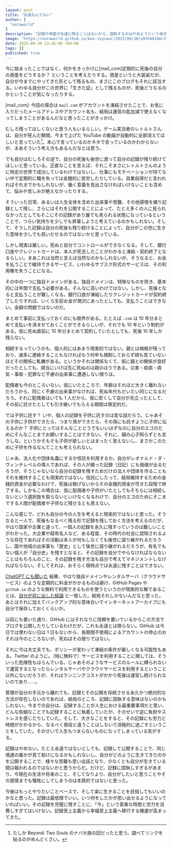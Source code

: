 ```yaml
---
layout: post
title: "永遠なんてない"
author: [
  "noraworld"
]
description: "記録や資産が永遠に残ることはないから、固執するのはやめようという自分に対する戒め。"
image: "https://noraworld.github.io/box-ivysaur/2025/09/30/a93548246c37be0464fcb7cc6525ff37.png"
date: 2025-09-30 13:45:00 +09:00
tags: []
published: true
---
```


今に始まったことではなく、何かをきっかけに[mail_com]定期的に死後の自分の資産をどうするか？ ということを考えたりする。資産というと大袈裟だが、自分が今までにやってきた形として残るもの、まさにこのブログもそれに該当する。いわゆる自分がこの世界に「生きた証」として残るものが、死後どうなるのかということが気になったりする。

[mail_com]: 今回の場合は `mail.com` がアカウントを凍結させたことで、お気に入りだったメールアドレスやアカウント名も、結局は運営の匙加減で使えなくなってしまうことがあるんだなと思ったことがきっかけ。

むしろ残ってほしくないと思う人もいるらしい。ゲーム実況者のレトルトさんは、自分が死んだ瞬間、今まで上げた YouTube の動画が自動的に全部消えてほしいと言っていた[^beyond]。本心で言っているのかネタで言っているのかわからないが、まあそういう考え方もあるんだなとは思う。

[^beyond]: たしか Beyond: Two Souls のナバホ族の回だったと思う。調べてリンクを貼るのがめんどくさい。

でも自分はむしろその逆で、自分の死後も後世に渡って自分の記録が残り続けてほしいと思っている。正直なことを言えば、それこそまさにレトルトさんのように特定の世界で成功しているわけではないし、仕事にもモチベーションが持てない中で定期的に職を失っては金銭的に苦労したりしている。自業自得だと言われればそれまでかもしれないが、働く意義を見出さなければいけないことも含めて、悩みや苦しみが絶えなかったりする。

そういった日常、あるいは人生全体を含めた出来事や苦難、その他感情を綴り記録として残し、さらにはそれを公開することによって、たとえ多くの人に見られなかったとしてもそこにその記録があり誰でも見られる状態になっているということで、つらい気持ちを少しでも昇華しようと考えているのかもしれない。そして、そうした記録は自分の死後も残り続けることによって、自分がこの世に生きた意味を少しでも見いだせるのではないかと思っている。

しかし現実は厳しい。死ぬと自分でコントロールができなくなる。そして、銀行口座やクレジットカードは、本人が死去したことがわかると凍結・契約終了となるらしい。まあこれは当然と言えば当然なのかもしれないが、そうなると、お金を払うことで維持できるサービス、いわゆるサブスク形式のサービスは、その利用権を失うことになる。

その中の一つに独自ドメインがある。独自ドメインは、特殊なものを除き、基本的には年間で支払う必要がある。そんなに高いわけではない。しかし、死後となると支払うことが難しくなる。銀行口座が凍結したりクレジットカードが契約終了したりすれば、いくら生前お金が潤沢にあったとしても、支払うことはできない。金額の問題ではないのだ。

まとめて事前に支払っておくのにも限界がある。たとえば `.com` は 10 年分まとめて支払いを済ませておくことができるらしいが、それでも 10 年という制約がある。仮に死ぬ直前に 10 年分まとめて契約していたとしても、死後 10 年しか残らない。

相続するっていうのも、個人的にはあまり現実的ではない。親とは禍根が残っており、滅多に連絡することもなければもう何年も規制しておらず顔も見ていないほどその関係に軋轢がある。というかそれは関係なくて、仮に親との関係が良好だったとしても、順当にいけば先に死ぬのは親のほうである。災害・疫病・病気・事故・犯罪など不慮の出来事に遭遇しない限りは。

配偶者も今のところいない。仮にいたところで、年齢はそれほど大きく離れないだろうから、同じく不慮の出来事がなければ、死ぬ年代もだいたい同じになるだろう。それに配偶者はいても 1 人だから、仮に若くして自分が先立ったとして、その前に託せたとしても引き継いでもらえる期間は限定的だ。

では子供に託す？ いや、個人の記録を子供に託すのは変な話だろう。じゃあその子供に子供ができたら、つまり孫ができたら、その孫にも託すように子供に伝えるのか？ 子供にとってはそんなことどうでもいいはずなのに自分のエゴのためにそんなことまでお願いすることはできない。それに、親の心子知らずとも言うしな。というかそもそも子供が欲しいとはまったく思えないし、まさかこのために子供を作るなんてことも考えられない。

じゃあ、法人化や団体名義にするか信託を利用するか。自分がレオナルド・ダ・ヴィンチレベルの偉人であれば、その人が綴った記録（日記）にも価値が出るだろうが、そうじゃないなら自分の記録を残すためだけの法人や団体を作ることもそれを維持することも現実的ではない。信託にしたって、結局維持するための金銭的資金が必要なわけで、死後は稼げないからその金銭的資金が尽きた段階で終了する。しかもこの場合は、仮に配偶者や子供がいたとしてもそちらには相続しないという選択肢を取らないといけなくなるわけで、自分のエゴのためにそこまでする人間が配偶者や子供など残せるとも思えない。

こんな感じで、どれも自分の今の人生を考えると現実的ではないと思った。そうなると一人で、死後もなるべく残る形で記録を残しておく方法を考えるのだが、やはり国家や企業と違って、一個人の記録を永久に残すっていうのは難しいことがわかった。大企業や超有名人など、ある程度、その時代の社会に認知されるような存在であればその活動は本人が何もしなくても後世に語り継がれるだろうし、国や地域の出来事も「歴史」として後世に語り継がれるだろうが、有名でもない個人が「自分史」を残すとなると、その記録を自分でやらなければならないことはもちろんのこと、その記録を残す方法も自分で考えてマネジメントしなければならない。そしてそれは、おそらく現時点では永遠に残すことはできない。

[ChatGPT にも聞いた](https://chatgpt.com/share/68db6df0-fb64-8004-8880-e2b9cdb159f9) 結果、やはり独自ドメインやレンタルサーバ（クラウドサービス）のような定期的に料金がかかるものは避け、GitHub Pages や `github.io` のような無料で利用できるものを使うというのが現実的な解であることは、[自分が前に出した結論](https://noraworld.github.io/blog/ghost-to-jekyll#%E7%8B%AC%E8%87%AA%E3%83%89%E3%83%A1%E3%82%A4%E3%83%B3%E3%81%AF%E4%BD%BF%E7%94%A8%E3%81%97%E3%81%AA%E3%81%84) と一致した。結局それしかないんだなと思った。あとはそれに加えてバックアップ的な意味合いでインターネットアーカイブにも自分で保存しておくくらいか。

以前にも書いた通り、GitHub にはそれなりに信頼を置いているからこの方法でブログを公開したりしているわけだが、これも永遠とは限らない。GitHub は今日では使わない日は 1 日もないから、長期間不使用によるアカウントの停止のおそれは今のところないが、死ねばその限りではない。

それに今は大丈夫でも、ポリシーが変わって凍結の条件が厳しくなる可能性もある。Twitter のように。（特に無料で）サービスを利用することに関しては、そういった危険性もはらんでいる。じゃあそのようなサービスのルールに縛られないで運営するとなったらレンタルサーバやクラウドサービスを利用するということ以外にないだろうが、それはランニングコストがかかり死後は運営し続けられないのであり……。

管理が自分の手元から離れても、記録とその公開を存続させる永久かつ絶対的な方法が存在しないのであれば、結局のところ、記録に固執する意味はないのかもしれない。今までの自分は、記録することが人生における最重要事項だと思い、どんな些細なことでも記録することに執着していたが、そのせいで逆に負担やストレスを感じたりしていた。そして、大きなことをすると、その記録にも労力と時間がかかるから、なるべく普段と違うことはしないで消極的に過ごすということをしていた。そのせいで人生もつまらないものになってしまっている気がする。

記録はやめない。たとえ永遠ではないとしても、記録して公開することで、同じ境遇の誰かが見て助けになるかもしれないし、自分がどのように生きてきたのかを公開することで、様々な苦難も思い出話となり、少なくとも自分が生きている間は報われるのではないかと思うからだ。だけど、記録に固執しすぎるがあまり、今現在の生活や将来のこと、そしてなりより、自分がしたいと思うことやその感情までも犠牲にしてしまうのは本質的ではないと思った。

今後はもっとやりたいことベースで、そして楽に生きることを目指してもいいのかなと思った。記録は最低限でいい。いつ何をしたかが思い出せるようになっていればいい。その記録を完璧に残すことに、「今」という貴重な時間と労力を消費しすぎてはいけない。記録至上主義から幸福至上主義へ移行する機運が高まってきた。
